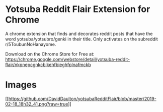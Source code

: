 # Yotsuba Reddit Flair Extension for Chrome

A chrome extension that finds and decorates reddit posts that have the word yotsuba/yotsubro/genki in their title.
Only activates on the subreddit r/5ToubunNoHanayome.

Download on the Chrome Store for Free at: https://chrome.google.com/webstore/detail/yotsuba-reddit-flair/nkpnepcgnkcblkehfbieghfplnafmckb

# Images
[[https://github.com/DavidDaulton/yotsubaRedditFlair/blob/master/2019-02-18_18h32_41.png?raw=true]]
